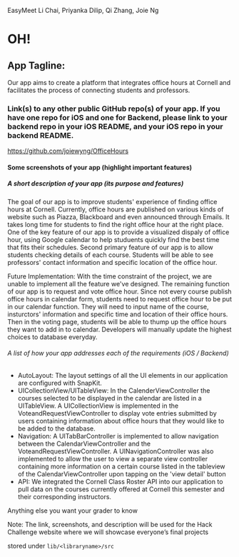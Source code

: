 
EasyMeet
Li Chai, Priyanka Dilip, Qi Zhang, Joie Ng
# OH!

## App Tagline:
Our app aims to create a platform that integrates office hours at Cornell and facilitates the process of connecting students and professors.


### Link(s) to any other public GitHub repo(s) of your app. If you have one repo for iOS and one for Backend, please link to your backend repo in your iOS README, and your iOS repo in your backend README.

https://github.com/joiewyng/OfficeHours

#### Some screenshots of your app (highlight important features)


##### A short description of your app (its purpose and features)
The goal of our app is to improve students' experience of finding office hours at Cornell. Currently, office hours are published on various kinds of website such as Piazza, Blackboard and even announced through Emails. It takes long time for students to find the right office hour at the right place.  One of the key feature of our app is to provide a visualized dispaly of office hour, using Google calendar to help studuents quickly find the best time that fits their schedules.  Second primary feature of our app is to allow students checking details of each course. 
Students will be able to see professors' contact information and specific location of the office hour. 

Future Implementation:
With the time constraint of the project, we are unable to implement all the feature we've designed. The remaining function of our app is to request and vote office hour. Since not every course publish office hours in calendar form, students need to request office hour to be put in our calendar function. They will need to input name of the course, insturctors' information and specific time and location of their office hours. Then in the voting page, students will be able to thump up the office hours they want to add in to calendar. Developers will manually update the highest choices to database everyday. 

###### A list of how your app addresses each of the requirements (iOS / Backend)
- AutoLayout: The layout settings of all the UI elements in our application are configured with SnapKit.
- UICollectionView/UITableView: In the CalenderViewController the courses selected to be displayed in the calendar are listed in a UITableView. A UICollectionView is implemented in the VoteandRequestViewController to display vote entries submitted by users containing information about office hours that they would like to be added to the database.
- Navigation: A UITabBarController is implemented to allow navigation between the CalendarViewController and the VoteandRequestViewController. A UINavigationController was also implemented to allow the user to view a separate view controller containing more information on a certain course listed in the tableview of the CalendarViewController upon tapping on the 'view detail' button
- API: We integrated the Cornell Class Roster API into our application to pull data on the courses currently offered at Cornell this semester and their corresponding instructors.

Anything else you want your grader to know

Note: The link, screenshots, and description will be used for the Hack Challenge website where we will showcase everyone’s final projects

stored under `lib/<libraryname>/src`

